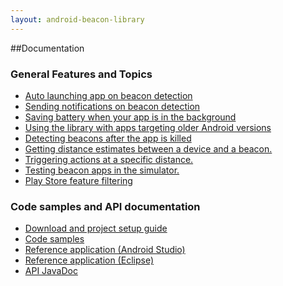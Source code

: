 ```yaml
---
layout: android-beacon-library
---
```


##Documentation

### General Features and Topics

<ul>
<li><a href='background_launching.html'>Auto launching app on beacon detection</a></li>
<li><a href='notifications.html'>Sending notifications on beacon detection</a></li>
<li><a href='battery_manager.html'>Saving battery when your app is in the background</a></li>
<li><a href='backward-compatibility.html'>Using the library with apps targeting older Android versions</a></li>
<li><a href='resume-after-terminate.html'>Detecting beacons after the app is killed</a></li>
<li><a href='distance-calculations.html'>Getting distance estimates between a device and a beacon.</a></li>
<li><a href='distance-triggering.html'>Triggering actions at a specific distance.</a></li>
<li><a href='beacon_simulator.html'>Testing beacon apps in the simulator.</a></li>
<li><a href='uses-feature.html'>Play Store feature filtering</a></li>
</ul>

### Code samples and API documentation

<ul>
<li><a href='configure.html'>Download and project setup guide</a></li>
<li><a href='samples.html'>Code samples</a></li>
<li><a href='https://github.com/AltBeacon/android-beacon-library-reference/tree/android-studio/app'>Reference application (Android Studio)</a></li>
<li><a href='https://github.com/AltBeacon/android-beacon-library-reference'>Reference application (Eclipse)</a></li>
<li><a href='javadoc/index.html'>API JavaDoc</a>
</ul>


